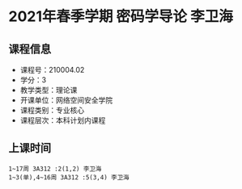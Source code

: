 # 2021年春季学期 密码学导论 李卫海






## 课程信息

- 课程号：210004.02
- 学分：3
- 教学类型：理论课
- 开课单位：网络空间安全学院
- 课程类别：专业核心
- 课程层次：本科计划内课程

## 上课时间

```
1~17周 3A312 :2(1,2) 李卫海
1~3(单),4~16周 3A312 :5(3,4) 李卫海
```

